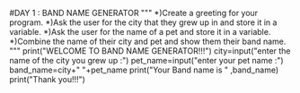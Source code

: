#DAY 1 : BAND NAME GENERATOR
"""
*)Create a greeting for your program.
*)Ask the user for the city that they grew up in and store it in a variable.
*)Ask the user for the name of a pet and store it in a variable.
*)Combine the name of their city and pet and show them their band name.
"""
print("WELCOME TO BAND NAME GENERATOR!!!")
city=input("enter the name of the city you  grew up :")
pet_name=input("enter your pet name :")
band_name=city+" "+pet_name
print("Your Band name is " ,band_name)
print("Thank you!!!")

